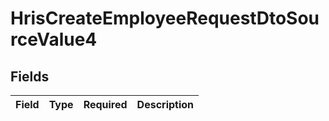 # HrisCreateEmployeeRequestDtoSourceValue4


## Fields

| Field       | Type        | Required    | Description |
| ----------- | ----------- | ----------- | ----------- |